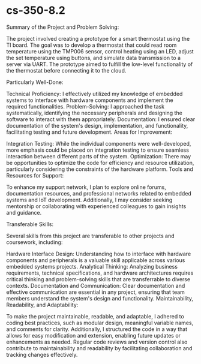 # cs-350-8.2
Summary of the Project and Problem Solving:

The project involved creating a prototype for a smart thermostat using the TI board. The goal was to develop a thermostat that could read room temperature using the TMP006 sensor, control heating using an LED, adjust the set temperature using buttons, and simulate data transmission to a server via UART. The prototype aimed to fulfill the low-level functionality of the thermostat before connecting it to the cloud.

Particularly Well-Done:

Technical Proficiency: I effectively utilized my knowledge of embedded systems to interface with hardware components and implement the required functionalities.
Problem-Solving: I approached the task systematically, identifying the necessary peripherals and designing the software to interact with them appropriately.
Documentation: I ensured clear documentation of the system's design, implementation, and functionality, facilitating testing and future development.
Areas for Improvement:

Integration Testing: While the individual components were well-developed, more emphasis could be placed on integration testing to ensure seamless interaction between different parts of the system.
Optimization: There may be opportunities to optimize the code for efficiency and resource utilization, particularly considering the constraints of the hardware platform.
Tools and Resources for Support:

To enhance my support network, I plan to explore online forums, documentation resources, and professional networks related to embedded systems and IoT development. Additionally, I may consider seeking mentorship or collaborating with experienced colleagues to gain insights and guidance.

Transferable Skills:

Several skills from this project are transferable to other projects and coursework, including:

Hardware Interface Design: Understanding how to interface with hardware components and peripherals is a valuable skill applicable across various embedded systems projects.
Analytical Thinking: Analyzing business requirements, technical specifications, and hardware architectures requires critical thinking and problem-solving skills that are transferrable to diverse contexts.
Documentation and Communication: Clear documentation and effective communication are essential in any project, ensuring that team members understand the system's design and functionality.
Maintainability, Readability, and Adaptability:

To make the project maintainable, readable, and adaptable, I adhered to coding best practices, such as modular design, meaningful variable names, and comments for clarity. Additionally, I structured the code in a way that allows for easy modification and extension, enabling future updates or enhancements as needed. Regular code reviews and version control also contribute to maintainability and readability by facilitating collaboration and tracking changes effectively.

